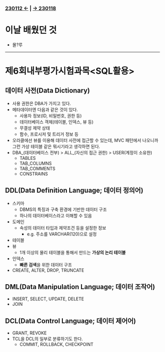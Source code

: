 ﻿### [230112 ←](/221205-_JSP/230112/) | [→ 230118](/221205-_JSP/230118/)

# 이날 배웠던 것

- 몰?루

---

# 제6회내부평가시험과목<SQL활용>

## 데이터 사전(Data Dictionary)

- 사용 권한은 DBA가 가지고 있다.
- 메타데이터엔 다음과 같은 것이 있다.
    - 사용자 정보(ID, 비밀번호, 권한 등)
    - 데이터베이스 객체(테이블, 인덱스, 뷰 등)
    - 무결성 제약 상태
    - 함수, 프로시저 및 트리거 정보 등
- 오라클에선 뷰를 이용해 데이터 사전에 접근할 수 있는데, MVC 패턴에서 나오니까 그런 가상 테이블 같은 뭐시기라고 생각하면 된다.
- DBA_(데이터베이스 전부) > ALL_(자신의 접근 권한) > USER(계정이 소유한)
    - TABLES
    - TAB_COLUMNS
    - TAB_COMMENTS
    - CONSTRAINS

## DDL(Data Definition Language; 데이터 정의어)

- 스키마
    - DBMS의 특징과 구축 환경에 기반한 데이터 구조
    - 하나의 데이터베이스라고 이해할 수 있음
- 도메인
    - 속성의 데이터 타입과 제약조건 등을 설정한 정보
        - e.g. 주소를 VARCHAR(120)으로 설정
- 테이블
- 뷰
    - 1개 이상의 물리 테이블을 통해서 만드는 **가상의 논리 테이블**
- 인덱스
    - **빠른 검색**을 위한 데이터 구조
- CREATE, ALTER, DROP, TRUNCATE

## DML(Data Manipulation Language; 데이터 조작어)

- INSERT, SELECT, UPDATE, DELETE
- JOIN

## DCL(Data Control Language; 데이터 제어어)

- GRANT, REVOKE
- TCL을 DCL의 일부로 분류하기도 한다.
    - COMMIT, ROLLBACK, CHECKPOINT

